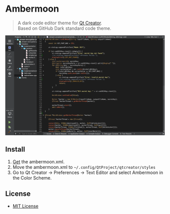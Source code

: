 # Ambermoon

> A dark code editor theme for [Qt Creator](http://qt.io/ide). <br>
Based on GitHub Dark standard code theme.

![Screenshot](/img/ambermoon.png)

## Install

1. [Get](/ambermoon.xml) the ambermoon.xml.
2. Move the ambermoon.xml to ```~/.config/QtProject/qtcreator/styles```
3. Go to Qt Creator -> Preferences -> Text Editor and select Ambermoon in the Color Scheme.

## License

* [MIT License](./LICENSE)
